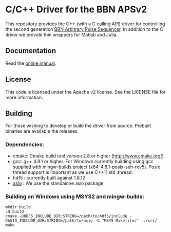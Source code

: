 C/C++ Driver for the BBN APSv2
===============================

This repository provides the C++ (with a C calling API) driver for controlling the second generation [BBN Arbitrary Pulse Sequencer](http://quantum.bbn.com/tools/aps).  In addition to the C driver we provide thin wrappers for Matlab and Julia.  

Documentation
-------------
Read the [online manual](http://libaps2.readthedocs.org/en/latest/).

License
-------------
This code is licensed under the Apache v2 license.  See the LICENSE file for more information.

Building
------------
For those wishing to develop or build the driver from source. Prebuilt binaries are available the releases.

### Dependencies:

* cmake: Cmake build tool version 2.8 or higher (http://www.cmake.org/)
* gcc: g++ 4.8.1 or higher. For Windows currently building using gcc supplied with mingw-builds project (x64-4.8.1-posix-seh-rev5).  Posix thread support is important as we use C++11 std::thread. 
* hdf5 : currently built against 1.8.12
* [asio](http://think-async.com/) : We use the standalone asio package. 

### Building on Windows using MSYS2 and mingw-builds:

```
mkdir build
cd build
cmake -DHDF5_INCLUDE_DIR:STRING=/path/to/hdf5/include -DASIO_INCLUDE_DIR:STRING=/path/to/asio -G "MSYS Makefiles" ../src/
make
```

